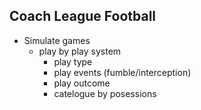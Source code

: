 ## Coach League Football

- Simulate games
  - play by play system
    - play type
    - play events (fumble/interception)
    - play outcome
    - catelogue by posessions
